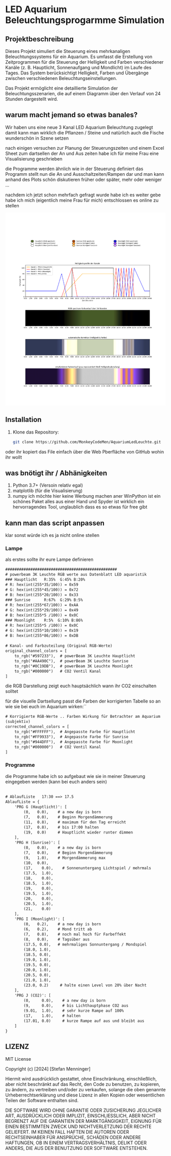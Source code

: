 # LED Aquarium Beleuchtungsprogarmme Simulation

## Projektbeschreibung
Dieses Projekt simuliert die Steuerung eines mehrkanaligen Beleuchtungssystems für ein Aquarium. Es umfasst die Erstellung von Zeitprogrammen für die Steuerung der Helligkeit und Farben verschiedener Kanäle (z. B. Hauptlicht, Sonnenaufgang und Mondlicht) im Laufe des Tages. Das System berücksichtigt Helligkeit, Farben und Übergänge zwischen verschiedenen Beleuchtungseinstellungen.

Das Projekt ermöglicht eine detaillierte Simulation der Beleuchtungsszenarien, die auf einem Diagramm über den Verlauf von 24 Stunden dargestellt wird.

## warum macht jemand so etwas banales?
Wir haben uns eine neue 3 Kanal LED Aquarium Beleuchtung zugelegt 
damit kann man wirklich die Pflanzen / Steine und natürlich auch die Fische wunderschön in Szene setzen

nach einigen versuchen zur Planung der Steuerungszeiten und einem Excel Sheet zum dartsellen der An und Aus zeiten 
habe ich für meine Frau eine Visualisierung geschrieben 

die Programme werden ähnlich wie in der Steuerung definiert
das Programm stellt nun die An und Ausschaltzeiten/Rampen dar und man kann anhand des Plots schön diskutieren früher oder später, mehr oder weniger ...

nachdem ich jetzt schon mehrfach gefragt wurde habe ich es weiter gebe habe ich mich (eigentlich meine Frau für mich) entschlossen es online zu stellen

![Ausgabe der Beleuchtungssimulation](./Aquarium_Beleuchtung.png)



## Installation

1. Klone das Repository:
   ```bash
   git clone https://github.com/MonkeyCodeMen/AquariumLedLeuchte.git
oder ihr kopiert das File einfach über die Web Pberfläche von GitHub wohin ihr wollt

## was bnötigt ihr / Abhänigkeiten
1. Python 3.7+ (Versoin relativ egal)
2. matplotlib (für die Visualisierung)
3. numpy 
ich möchte hier keine Werbung machen aner WinPython ist ein schönes Paket alles aus einer Hand und Spyder ist wirklich ein hervorragendes Tool, unglaublich dass es so etwas für free gibt 

## kann man das script anpassen 
klar sonst würde ich es ja nicht online stellen

### Lampe
als erstes sollte ihr eure Lampe definieren
```
#################################################
# powerbeam 3K Leuchte RGB werte aus Datenblatt LED aquaristik
### Hauptlicht   R:35%  G:45% B:20%
# R: hex(int(255*35/100)) = 0x59
# G: hex(int(255*45/100)) = 0x72
# B: hex(int(255*20/100)) = 0x33
### Sunrise      R:67%  G:29% B:5%
# R: hex(int(255*67/100)) = 0xAA
# G: hex(int(255*29/100)) = 0x49
# B: hex(int(255*5 /100)) = 0x0C
### Moonlight    R:5%  G:10% B:86%
# R: hex(int(255*5 /100)) = 0x0C
# G: hex(int(255*10/100)) = 0x19
# B: hex(int(255*86/100)) = 0xDB

# Kanal- und Farbzuteilung (Original RGB-Werte)
original_channel_colors = [
    to_rgb("#597233"),  # powerBeam 3K Leuchte Hauptlicht
    to_rgb("#AA490C"),  # powerBeam 3K Leuchte Sunrise
    to_rgb("#0C19DB"),  # powerBeam 3K Leuchte Moonlight   
    to_rgb("#000000")   # CO2 Ventil Kanal
]
```

die RGB Darstellung zeigt euch hauptsächlich wann ihr CO2 einschalten solltet

für die visuelle Dartsellung passt die Farben der korrigierten Tabelle so an wie sie bei euch im Aquarium wirken:´´
```
# Korrigierte RGB-Werte .. Farben Wirkung für Betrachter am Aquarium (subjektiv) 
corrected_channel_colors = [
    to_rgb("#FFFFFF"),  # Angepasste Farbe für Hauptlicht
    to_rgb("#FF9933"),  # Angepasste Farbe für Sunrise
    to_rgb("#944DFF"),  # Angepasste Farbe für Moonlight
    to_rgb("#000000")   # CO2 Ventil Kanal
]
```

### Programme
die Programme habe ich so aufgebaut wie sie in meiner Steuerung eingegeben werden (kann bei euch anders sein)
```

# AblaufListe   17:30 ==> 17.5
AblaufListe = {
    'PRG G (Hauptlicht)': [
        (0,   0.0),    # a new day is born
        (7,   0.0),    # Beginn Morgendämmerung
        (11,  0.8),    # maximum für den Tag erreicht
        (17,  0.8),    # bis 17:00 halten
        (19,  0.0)     # Hauptlicht wieder runter dimmen
    ],
    'PRG H (Sunrise)': [
        (0,   0.0),    # a new day is born
        (7,   0.0),    # Beginn Morgendämmerung
        (9,   1.0),    # Morgendämmerung max
        (10,  0.0),     
        (17,    0.0),    # Sonnenuntergang Lichtspiel / mehrmals
        (17.5,  1.0),    
        (18,    0.0),    
        (18.5,  1.0),    
        (19,    0.0),    
        (19.5,  1.0),    
        (20,    0.0),    
        (20.5,  1.0),    
        (21,    0.0)
    ],
    'PRG I (Moonlight)': [
        (0,   0.2),    # a new day is born
        (6,   0.2),    # Mond tritt ab
        (7,   0.8),    # noch mal hoch für Farbeffekt
        (8,   0.0),    # Tagsüber aus
        (17.5, 0.0),   # mehrmaliges Sonnuntergang / Mondspiel
        (18.0, 1.0),
        (18.5, 0.0),
        (19.0, 1.0),
        (19.5, 0.0),
        (20.0, 1.0),
        (20.5, 0.0),
        (21.0, 1.0),
        (23.0, 0.2)     # halte einen Level von 20% über Nacht
    ],
    'PRG J (CO2)': [
        (0,     0.0),    # a new day is born
        (9,     0.0),    # bis Lichthauptphase CO2 aus
        (9.01,  1.0),    # sehr kurze Rampe auf 100%
        (17,    1.0),    # halten
        (17.01, 0.0)     # kurze Rampe auf aus und bleibt aus
    ]
}
```

## LIZENZ

MIT License

Copyright (c) [2024] [Stefan Menninger]

Hiermit wird ausdrücklich gestattet, ohne Einschränkung, einschließlich, aber nicht beschränkt auf das Recht, den Code zu benutzen, zu kopieren, zu ändern, zu vertreiben und/oder zu verkaufen, solange die oben genannte Urheberrechtserklärung und diese Lizenz in allen Kopien oder wesentlichen Teilen der Software enthalten sind.

DIE SOFTWARE WIRD OHNE GARANTIE ODER ZUSICHERUNG JEGLICHER ART, AUSDRÜCKLICH ODER IMPLIZIT, EINSCHLIESSLICH, ABER NICHT BEGRENZT AUF DIE GARANTIEN DER MARKTGÄNGIGKEIT, EIGNUNG FÜR EINEN BESTIMMTEN ZWECK UND NICHTVERLETZUNG DER RECHTE GELIEFERT. IM KEINEN FALL HAFTEN DIE AUTOREN ODER RECHTSEINHABER FÜR ANSPRÜCHE, SCHÄDEN ODER ANDERE HAFTUNGEN, OB IN EINEM VERTRAGSVERHÄLTNIS, DELIKT ODER ANDERS, DIE AUS DER BENUTZUNG DER SOFTWARE ENTSTEHEN.



